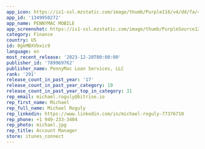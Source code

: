 ```yaml
---
app_icon: https://is1-ssl.mzstatic.com/image/thumb/Purple116/v4/dd/fa/4b/ddfa4b0c-711e-7dc4-0440-3e40a702a97e/AppIcon-1x_U007emarketing-0-7-0-85-220-0.png/1024x1024bb.png
app_id: '1349950272'
app_name: PENNYMAC MOBILE
app_screenshot: https://is1-ssl.mzstatic.com/image/thumb/PurpleSource126/v4/40/70/28/40702886-7eb1-b1f7-f627-b75ae73a6f77/924cd69e-f2ca-45e9-a5a7-d4d79adf8c9f_1242x2688_-_App_Store_6.5_-_1.png/1242x2688bb.png
category: Finance
country: US
id: 0gkMBXVbxic9
language: en
most_recent_release: '2023-12-20T00:00:00'
publisher_id: '789969762'
publisher_name: PennyMac Loan Services, LLC
rank: '291'
release_count_in_past_year: '17'
release_count_in_past_year_category: 19
release_count_in_past_year_top_in_category: 31
rep_email: michael.roguly@bitrise.io
rep_first_name: Michael
rep_full_name: Michael Roguly
rep_linkedin: https://www.linkedin.com/in/michael-roguly-77376710
rep_phone: +1 949-233-3404
rep_photo: michael.jpg
rep_title: Account Manager
store: itunes_connect
---
```

